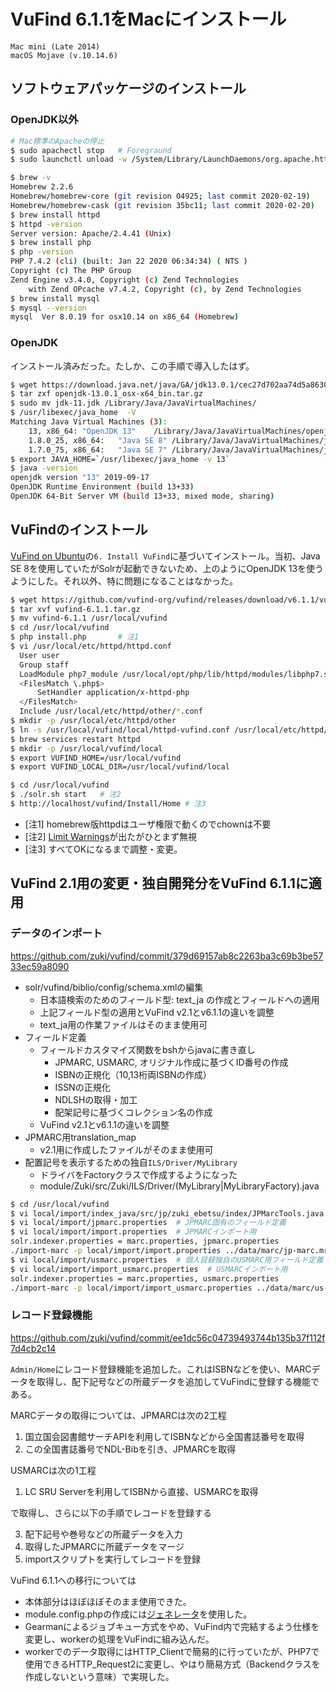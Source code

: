 # VuFind 6.1.1をMacにインストール

```
Mac mini (Late 2014)
macOS Mojave (v.10.14.6)
```

## ソフトウェアパッケージのインストール

### OpenJDK以外

```bash
# Mac標準のApacheの停止
$ sudo apachectl stop   # Foregraund
$ sudo launchctl unload -w /System/Library/LaunchDaemons/org.apache.httpd.plist # Background

$ brew -v
Homebrew 2.2.6
Homebrew/homebrew-core (git revision 04925; last commit 2020-02-19)
Homebrew/homebrew-cask (git revision 35bc11; last commit 2020-02-20)
$ brew install httpd
$ httpd -version
Server version: Apache/2.4.41 (Unix)
$ brew install php
$ php -version
PHP 7.4.2 (cli) (built: Jan 22 2020 06:34:34) ( NTS )
Copyright (c) The PHP Group
Zend Engine v3.4.0, Copyright (c) Zend Technologies
    with Zend OPcache v7.4.2, Copyright (c), by Zend Technologies
$ brew install mysql
$ mysql --version
mysql  Ver 8.0.19 for osx10.14 on x86_64 (Homebrew)
```

### OpenJDK

インストール済みだった。たしか、この手順で導入したはず。

```bash
$ wget https://download.java.net/java/GA/jdk13.0.1/cec27d702aa74d5a8630c65ae61e4305/9/GPL/openjdk-13.0.1_osx-x64_bin.tar.gz
$ tar zxf openjdk-13.0.1_osx-x64_bin.tar.gz
$ sudo mv jdk-11.jdk /Library/Java/JavaVirtualMachines/
$ /usr/libexec/java_home  -V
Matching Java Virtual Machines (3):
    13, x86_64:	"OpenJDK 13"	/Library/Java/JavaVirtualMachines/openjdk-13.jdk/Contents/Home
    1.8.0_25, x86_64:	"Java SE 8"	/Library/Java/JavaVirtualMachines/jdk1.8.0_25.jdk/Contents/Home
    1.7.0_75, x86_64:	"Java SE 7"	/Library/Java/JavaVirtualMachines/jdk1.7.0_75.jdk/Contents/Home
$ export JAVA_HOME=`/usr/libexec/java_home -v 13`
$ java -version
openjdk version "13" 2019-09-17
OpenJDK Runtime Environment (build 13+33)
OpenJDK 64-Bit Server VM (build 13+33, mixed mode, sharing)
```

## VuFindのインストール

[VuFind on Ubuntu](https://vufind.org/wiki/installation:ubuntu)の`6. Install VuFind`に基づいてインストール。当初、Java SE 8を使用していたがSolrが起動できないため、上のようにOpenJDK 13を使うようにした。それ以外、特に問題になることはなかった。

```bash
$ wget https://github.com/vufind-org/vufind/releases/download/v6.1.1/vufind-6.1.1.tar.gz
$ tar xvf vufind-6.1.1.tar.gz
$ mv vufind-6.1.1 /usr/local/vufind
$ cd /usr/local/vufind
$ php install.php       # 注1
$ vi /usr/local/etc/httpd/httpd.conf
  User user
  Group staff
  LoadModule php7_module /usr/local/opt/php/lib/httpd/modules/libphp7.so
  <FilesMatch \.php$>
      SetHandler application/x-httpd-php
  </FilesMatch>
  Include /usr/local/etc/httpd/other/*.conf
$ mkdir -p /usr/local/etc/httpd/other
$ ln -s /usr/local/vufind/local/httpd-vufind.conf /usr/local/etc/httpd/other/vufind.conf
$ brew services restart httpd
$ mkdir -p /usr/local/vufind/local
$ export VUFIND_HOME=/usr/local/vufind
$ export VUFIND_LOCAL_DIR=/usr/local/vufind/local

$ cd /usr/local/vufind
$ ./solr.sh start   # 注2
$ http://localhost/vufind/Install/Home # 注3
```

- [注1] homebrew版httpdはユーザ権限で動くのでchownは不要
- [注2] [Limit Warnings](https://vufind.org/wiki/administration:starting_and_stopping_solr)が出たがひとまず無視
- [注3] すべてOKになるまで調整・変更。

## VuFind 2.1用の変更・独自開発分をVuFind 6.1.1に適用

### データのインポート

https://github.com/zuki/vufind/commit/379d69157ab8c2263ba3c69b3be5733ec59a8090

- solr/vufind/biblio/config/schema.xmlの編集
  - 日本語検索のためのフィールド型: text_ja の作成とフィールドへの適用
  - 上記フィールド型の適用とVuFind v2.1とv6.1.1の違いを調整
  - text_ja用の作業ファイルはそのまま使用可
- フィールド定義
  - フィールドカスタマイズ関数をbshからjavaに書き直し
    - JPMARC, USMARC, オリジナル作成に基づくID番号の作成
    - ISBNの正規化（10,13桁両ISBNの作成）
    - ISSNの正規化
    - NDLSHの取得・加工
    - 配架記号に基づくコレクション名の作成
  - VuFind v2.1とv6.1.1の違いを調整
- JPMARC用translation_map
  - v2.1用に作成したファイルがそのまま使用可
- 配置記号を表示するための独自`ILS/Driver/MyLibrary`
  - ドライバをFactoryクラスで作成するようになった
  - module/Zuki/src/Zuki/ILS/Driver/(MyLibrary|MyLibraryFactory).java

```bash
$ cd /usr/local/vufind
$ vi local/import/index_java/src/jp/zuki_ebetsu/index/JPMarcTools.java
$ vi local/import/jpmarc.properties  # JPMARC固有のフィールド定義
$ vi local/import/import.properties  # JPMARCインポート用
solr.indexer.properties = marc.properties, jpmarc.properties
./import-marc -p local/import/import.properties ../data/marc/jp-marc.mrc    # JPMARCのインポート
$ vi local/import/usmarc.properties  # 個人目録独自のUSMARC用フィールド定義
$ vi local/import/import_usmarc.properties  # USMARCインポート用
solr.indexer.properties = marc.properties, usmarc.properties
./import-marc -p local/import/import_usmarc.properties ../data/marc/us-marc.mrc    # USMARCのインポート
```

### レコード登録機能

https://github.com/zuki/vufind/commit/ee1dc56c04739493744b135b37f112f7d4cb2c14

`Admin/Home`にレコード登録機能を追加した。これはISBNなどを使い、MARCデータを取得し、配下記号などの所蔵データを追加してVuFindに登録する機能である。

MARCデータの取得については、JPMARCは次の2工程

1. 国立国会図書館サーチAPIを利用してISBNなどから全国書誌番号を取得
2. この全国書誌番号でNDL-Bibを引き、JPMARCを取得

USMARCは次の1工程

1. LC SRU Serverを利用してISBNから直接、USMARCを取得

で取得し、さらに以下の手順でレコードを登録する

3. 配下記号や巻号などの所蔵データを入力
4. 取得したJPMARCに所蔵データをマージ
5. importスクリプトを実行してレコードを登録

VuFind 6.1.1への移行については

- 本体部分はほぼほぼそのまま使用できた。
- module.config.phpの作成には[ジェネレータ](https://vufind.org/wiki/development:code_generators)を使用した。
- Gearmanによるジョブキュー方式をやめ、VuFind内で完結するよう仕様を変更し、workerの処理をVuFindに組み込んだ。
- workerでのデータ取得にはHTTP_Clientで簡易的に行っていたが、PHP7で使用できるHTTP_Request2に変更し、やはり簡易方式（Backendクラスを作成しないという意味）で実現した。

